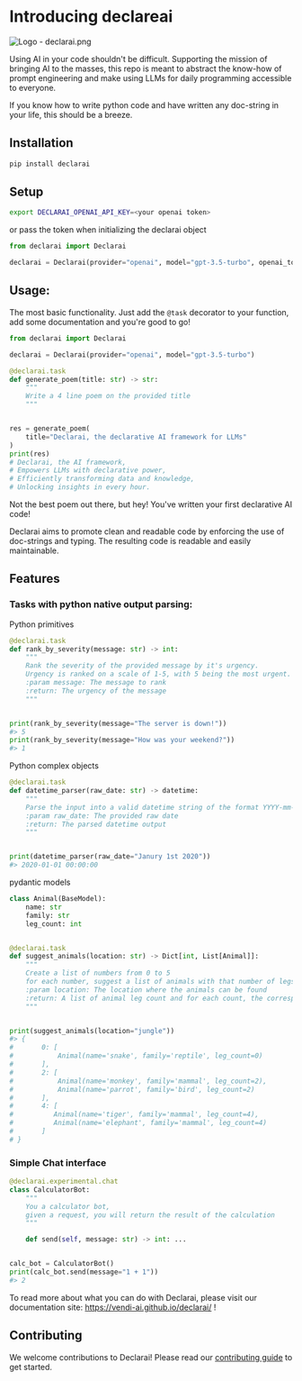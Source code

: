 # Introducing declareai

![Logo - declarai.png](assets/Logo-declarai.png)

Using AI in your code shouldn't be difficult. Supporting the mission of bringing AI to the masses,
this repo is meant to abstract the know-how of prompt engineering and make using LLMs for daily programming accessible to everyone.

If you know how to write python code and have written any doc-string in your life, this should be a breeze.

## Installation
```bash
pip install declarai
```

## Setup
```bash
export DECLARAI_OPENAI_API_KEY=<your openai token>
```
or pass the token when initializing the declarai object
```python
from declarai import Declarai

declarai = Declarai(provider="openai", model="gpt-3.5-turbo", openai_token="<your-openai-key>")
```

## Usage:
The most basic functionality. Just add the `@task` decorator to your function, add some documentation and you're good to go!
```python
from declarai import Declarai

declarai = Declarai(provider="openai", model="gpt-3.5-turbo")

@declarai.task
def generate_poem(title: str) -> str:
    """
    Write a 4 line poem on the provided title
    """


res = generate_poem(
    title="Declarai, the declarative AI framework for LLMs"
)
print(res)
# Declarai, the AI framework,
# Empowers LLMs with declarative power,
# Efficiently transforming data and knowledge,
# Unlocking insights in every hour.
```
Not the best poem out there, but hey! You've written your first declarative AI code!

Declarai aims to promote clean and readable code by enforcing the use of doc-strings and typing.
The resulting code is readable and easily maintainable.

## Features

### Tasks with python native output parsing:

Python primitives
```python
@declarai.task
def rank_by_severity(message: str) -> int:
    """
    Rank the severity of the provided message by it's urgency.
    Urgency is ranked on a scale of 1-5, with 5 being the most urgent.
    :param message: The message to rank
    :return: The urgency of the message
    """


print(rank_by_severity(message="The server is down!"))
#> 5
print(rank_by_severity(message="How was your weekend?"))
#> 1
```

Python complex objects
```python
@declarai.task
def datetime_parser(raw_date: str) -> datetime:
    """
    Parse the input into a valid datetime string of the format YYYY-mm-ddThh:mm:ss
    :param raw_date: The provided raw date
    :return: The parsed datetime output
    """


print(datetime_parser(raw_date="Janury 1st 2020"))
#> 2020-01-01 00:00:00
```

pydantic models
```python
class Animal(BaseModel):
    name: str
    family: str
    leg_count: int


@declarai.task
def suggest_animals(location: str) -> Dict[int, List[Animal]]:
    """
    Create a list of numbers from 0 to 5
    for each number, suggest a list of animals with that number of legs
    :param location: The location where the animals can be found
    :return: A list of animal leg count and for each count, the corresponding animals
    """


print(suggest_animals(location="jungle"))
#> {
#       0: [
#           Animal(name='snake', family='reptile', leg_count=0)
#       ], 
#       2: [
#           Animal(name='monkey', family='mammal', leg_count=2), 
#           Animal(name='parrot', family='bird', leg_count=2)
#       ], 
#       4: [
#          Animal(name='tiger', family='mammal', leg_count=4), 
#          Animal(name='elephant', family='mammal', leg_count=4)
#       ]
# }
```


### Simple Chat interface
```python
@declarai.experimental.chat
class CalculatorBot:
    """
    You a calculator bot,
    given a request, you will return the result of the calculation
    """

    def send(self, message: str) -> int: ...


calc_bot = CalculatorBot()
print(calc_bot.send(message="1 + 1"))
#> 2
```

To read more about what you can do with Declarai, 
please visit our documentation site: https://vendi-ai.github.io/declarai/ !

## Contributing
We welcome contributions to Declarai! Please read our [contributing guide](CONTRIBUTING.md) to get started.
